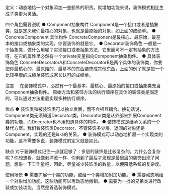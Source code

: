 定义：动态地给一个对象添加一些额外的职责。就增加功能来说，装饰模式相比生成子类更为灵活。

四个角色需要说明
● Component抽象构件
Component是一个接口或者是抽象类，就是定义我们最核心的对象，也就是最原始的对象，如上面的成绩单。
● ConcreteComponent 具体构件
ConcreteComponent是最核心、最原始、最基本的接口或抽象类的实现，你要装饰的就是它。
● Decorator装饰角色
一般是一个抽象类，做什么用呢？实现接口或者抽象方法，它里面可不一定有抽象的方法呀，在它的属性里必然有一个private变量指向Component抽象构件。
● 具体装饰角色
ConcreteDecoratorA和ConcreteDecoratorB是两个具体的装饰类，你要把你最核心的、最原始的、最基本的东西装饰成其他东西，上面的例子就是把一个比较平庸的成绩单装饰成家长认可的成绩单。

注意　
在装饰模式中，必然有一个最基本、最核心、最原始的接口或抽象类充当Component抽象构件。
原始方法和装饰方法的执行顺序在具体的装饰类是固定的，可以通过方法重载实现多种执行顺序。

优点
● 装饰类和被装饰类可以独立发展，而不会相互耦合。换句话说，Component类无须知道Decorator类，Decorator类是从外部来扩展Component类的功能，而Decorator也不用知道具体的构件。
● 装饰模式是继承关系的一个替代方案。我们看装饰类Decorator，不管装饰多少层，返回的对象还是Component，实现的还是is-a的关系。
● 装饰模式可以动态地扩展一个实现类的功能，这不需要多说，装饰模式的定义就是如此。

缺点
对于装饰模式记住一点就足够了：多层的装饰是比较复杂的。为什么会复杂呢？你想想看，就像剥洋葱一样，你剥到了最后才发现是最里层的装饰出现了问题，想象一下工作量吧，因此，尽量减少装饰类的数量，以便降低系统的复杂度。

使用场景
● 需要扩展一个类的功能，或给一个类增加附加功能。
● 需要动态地给一个对象增加功能，这些功能可以再动态地撤销。
● 需要为一批的兄弟类进行改装或加装功能，当然是首选装饰模式。